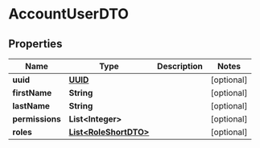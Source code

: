 # AccountUserDTO

## Properties
Name | Type | Description | Notes
------------ | ------------- | ------------- | -------------
**uuid** | [**UUID**](UUID.md) |  |  [optional]
**firstName** | **String** |  |  [optional]
**lastName** | **String** |  |  [optional]
**permissions** | **List&lt;Integer&gt;** |  |  [optional]
**roles** | [**List&lt;RoleShortDTO&gt;**](RoleShortDTO.md) |  |  [optional]
